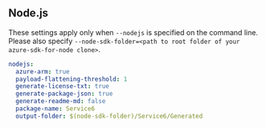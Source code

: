 ## Node.js

These settings apply only when `--nodejs` is specified on the command line.
Please also specify `--node-sdk-folder=<path to root folder of your azure-sdk-for-node clone>`.

```yaml $(nodejs)
nodejs:
  azure-arm: true
  payload-flattening-threshold: 1
  generate-license-txt: true
  generate-package-json: true
  generate-readme-md: false
  package-name: Service6
  output-folder: $(node-sdk-folder)/Service6/Generated
```
